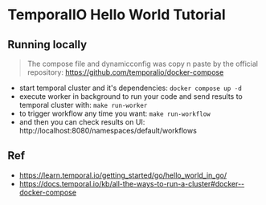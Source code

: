 # TemporalIO Hello World Tutorial

## Running locally

> The compose file and dynamicconfig was copy n paste by the official repository: https://github.com/temporalio/docker-compose

- start temporal cluster and it's dependencies: `docker compose up -d`
- execute worker in background to run your code and send results to temporal cluster with: `make run-worker`
- to trigger workflow any time you want: `make run-workflow`
- and then you can check results on UI: http://localhost:8080/namespaces/default/workflows

## Ref

- https://learn.temporal.io/getting_started/go/hello_world_in_go/
- https://docs.temporal.io/kb/all-the-ways-to-run-a-cluster#docker--docker-compose